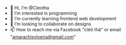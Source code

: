 - 👋 Hi, I’m @Cleotha
- 👀 I’m interested in programming
- 🌱 I’m currently learning frontend web development
- 💞️ I’m looking to collaborate on designs
- 📫 How to reach me via Facebook "clëö thä" or email "amarachisylveria@gmail.com"

<!---
Cleotha/Cleotha is a ✨ special ✨ repository because its `README.md` (this file) appears on your GitHub profile.
You can click the Preview link to take a look at your changes.
--->
